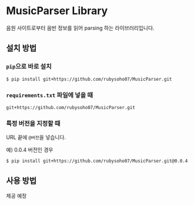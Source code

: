 # MusicParser Library

음원 사이트로부터 음반 정보를 읽어 parsing 하는 라이브러리입니다.

## 설치 방법

### `pip`으로 바로 설치

```
$ pip install git+https://github.com/rubysoho07/MusicParser.git
```

### `requirements.txt` 파일에 넣을 때

```
git+https://github.com/rubysoho07/MusicParser.git
```

### 특정 버전을 지정할 때 

URL 끝에 `@버전`을 넣습니다.

예) 0.0.4 버전인 경우

```
$ pip install git+https://github.com/rubysoho07/MusicParser.git@0.0.4
```

## 사용 방법

제공 예정